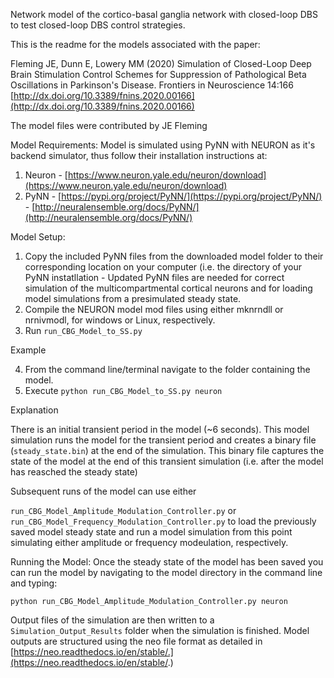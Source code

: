 Network model of the cortico-basal ganglia network with closed-loop DBS to test closed-loop DBS control strategies.

This is the readme for the models associated with the paper:

Fleming JE, Dunn E, Lowery MM (2020) Simulation of Closed-Loop Deep Brain Stimulation Control Schemes for Suppression of
Pathological Beta Oscillations in Parkinson's Disease. Frontiers in Neuroscience 14:166
[http://dx.doi.org/10.3389/fnins.2020.00166](http://dx.doi.org/10.3389/fnins.2020.00166)

The model files were contributed by JE Fleming

Model Requirements: Model is simulated using PyNN with NEURON as it's backend simulator, thus follow their
installation instructions at:

1. Neuron - [https://www.neuron.yale.edu/neuron/download](https://www.neuron.yale.edu/neuron/download)
2. PyNN - [https://pypi.org/project/PyNN/](https://pypi.org/project/PyNN/) -
[http://neuralensemble.org/docs/PyNN/](http://neuralensemble.org/docs/PyNN/)

Model Setup:

1. Copy the included PyNN files from the downloaded model folder to their corresponding location on your computer (i.e.
the directory of your PyNN instatllation - Updated PyNN files are needed for correct simulation of the
multicompartmental cortical neurons and for loading model simulations from a presimulated steady state.
2. Compile the NEURON model mod files using either mknrndll or nrnivmodl, for windows or Linux, respectively.
3. Run `run_CBG_Model_to_SS.py`

Example

4. From the command line/terminal navigate to the folder containing the model.
5. Execute `python run_CBG_Model_to_SS.py neuron`

Explanation


There is an initial transient period in the model (~6 seconds). This model simulation runs the model for the transient
period and creates a binary file (`steady_state.bin`) at the end of the simulation. This binary file captures the state
of the model at the end of this transient simulation (i.e. after the model has reasched the steady state)

Subsequent runs of the model can use either

`run_CBG_Model_Amplitude_Modulation_Controller.py` or `run_CBG_Model_Frequency_Modulation_Controller.py` to load
the previously saved model steady state and run a model simulation from this point simulating either amplitude or
frequency modeulation, respectively.

Running the Model: Once the steady state of the model has been saved you can run the model by navigating to the model
directory in the command line and typing:

`python run_CBG_Model_Amplitude_Modulation_Controller.py neuron`

Output files of the simulation are then written to a `Simulation_Output_Results` folder when the simulation is
finished. Model outputs are structured using the neo file format as detailed in
[https://neo.readthedocs.io/en/stable/.](https://neo.readthedocs.io/en/stable/.)
